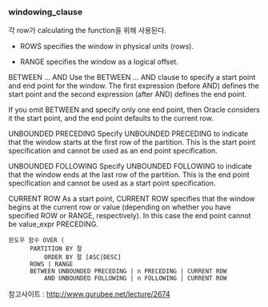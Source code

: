 ### windowing_clause
   각 row가 calculating the function을 위해 사용된다.
  
  - ROWS specifies the window in physical units (rows).

  - RANGE specifies the window as a logical offset.
  
BETWEEN ... AND 
Use the BETWEEN ... AND clause to specify a start point and end point for the window. The first expression (before AND) defines the start point and the second expression (after AND) defines the end point.

If you omit BETWEEN and specify only one end point, then Oracle considers it the start point, and the end point defaults to the current row.

UNBOUNDED PRECEDING 
Specify UNBOUNDED PRECEDING to indicate that the window starts at the first row of the partition. This is the start point specification and cannot be used as an end point specification.

UNBOUNDED FOLLOWING 
Specify UNBOUNDED FOLLOWING to indicate that the window ends at the last row of the partition. This is the end point specification and cannot be used as a start point specification.

CURRENT ROW 
As a start point, CURRENT ROW specifies that the window begins at the current row or value (depending on whether you have specified ROW or RANGE, respectively). In this case the end point cannot be value_expr PRECEDING.
  
  
  ```
  윈도우 함수 OVER (
        PARTITION BY 절
            ORDER BY 절 [ASC|DESC]
        ROWS | RANGE
        BETWEEN UNBOUNDED PRECEDING | n PRECEDING | CURRENT ROW
            AND UNBOUNDED FOLLOWING | n FOLLOWING | CURRENT ROW
  ```
  
  
  참고사이트 : http://www.gurubee.net/lecture/2674
